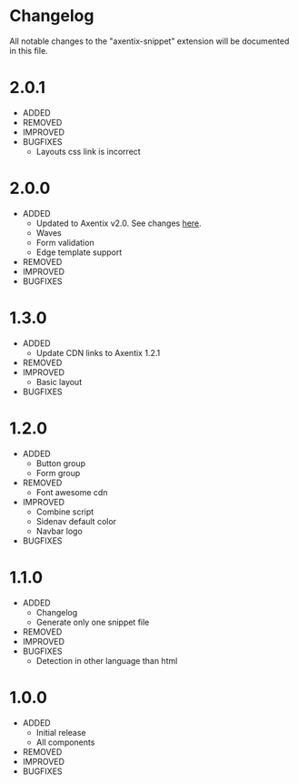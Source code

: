 # Changelog

All notable changes to the "axentix-snippet" extension will be documented in this file.

# 2.0.1

- ADDED
- REMOVED
- IMPROVED
- BUGFIXES
  - Layouts css link is incorrect

# 2.0.0

- ADDED
  - Updated to Axentix v2.0. See changes [here](https://github.com/axentix/axentix/blob/v2/CHANGELOG.md).
  - Waves
  - Form validation
  - Edge template support
- REMOVED
- IMPROVED
- BUGFIXES

# 1.3.0

- ADDED
  - Update CDN links to Axentix 1.2.1
- REMOVED
- IMPROVED
  - Basic layout
- BUGFIXES

# 1.2.0

- ADDED
  - Button group
  - Form group
- REMOVED
  - Font awesome cdn
- IMPROVED
  - Combine script
  - Sidenav default color
  - Navbar logo
- BUGFIXES

# 1.1.0

- ADDED
  - Changelog
  - Generate only one snippet file
- REMOVED
- IMPROVED
- BUGFIXES
  - Detection in other language than html

# 1.0.0

- ADDED
  - Initial release
  - All components
- REMOVED
- IMPROVED
- BUGFIXES